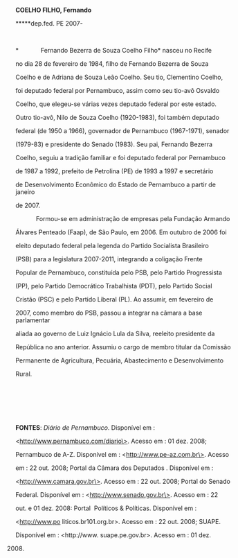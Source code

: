 **COELHO FILHO, Fernando**



**\***dep.fed. PE 2007-



 



*             Fernando Bezerra de Souza Coelho Filho* nasceu no Recife

no dia 28 de fevereiro de 1984, filho de Fernando Bezerra de Souza

Coelho e de Adriana de Souza Leão Coelho. Seu tio, Clementino Coelho,

foi deputado federal por Pernambuco, assim como seu tio-avô Osvaldo

Coelho, que elegeu-se várias vezes deputado federal por este estado.

Outro tio-avô, Nilo de Souza Coelho (1920-1983), foi também deputado

federal (de 1950 a 1966), governador de Pernambuco (1967-1971), senador

(1979-83) e presidente do Senado (1983). Seu pai, Fernando Bezerra

Coelho, seguiu a tradição familiar e foi deputado federal por Pernambuco

de 1987 a 1992, prefeito de Petrolina (PE) de 1993 a 1997 e secretário

de Desenvolvimento Econômico do Estado de Pernambuco a partir de janeiro

de 2007.



            Formou-se em administração de empresas pela Fundação Armando

Álvares Penteado (Faap), de São Paulo, em 2006. Em outubro de 2006 foi

eleito deputado federal pela legenda do Partido Socialista Brasileiro

(PSB) para a legislatura 2007-2011, integrando a coligação Frente

Popular de Pernambuco, constituída pelo PSB, pelo Partido Progressista

(PP), pelo Partido Democrático Trabalhista (PDT), pelo Partido Social

Cristão (PSC) e pelo Partido Liberal (PL). Ao assumir, em fevereiro de

2007, como membro do PSB, passou a integrar na câmara a base parlamentar

aliada ao governo de Luiz Ignácio Lula da Silva, reeleito presidente da

República no ano anterior. Assumiu o cargo de membro titular da Comissão

Permanente de Agricultura, Pecuária, Abastecimento e Desenvolvimento

Rural.



 



 



 



**FONTES**: *Diário de Pernambuco*. Disponível em :

\<http://www.pernambuco.com/diario\>. Acesso em : 01 dez. 2008;

Pernambuco de A-Z. Disponível em : \<http://www.pe-az.com.br\>. Acesso

em : 22 out. 2008; Portal da Câmara dos Deputados . Disponível em :

\<http://www.camara.gov.br\>. Acesso em : 22 out. 2008; Portal do Senado

Federal. Disponível em : \<http://www.senado.gov.br\>. Acesso em : 22

out. e 01 dez. 2008: Portal  Políticos & Políticas. Disponível em :

\<http://www.po liticos.br101.org.br\>. Acesso em : 22 out. 2008; SUAPE.

Disponível em : \<http://www. suape.pe.gov.br\>. Acesso em : 01 dez.

2008.



 



 



 



 



 



 



 

